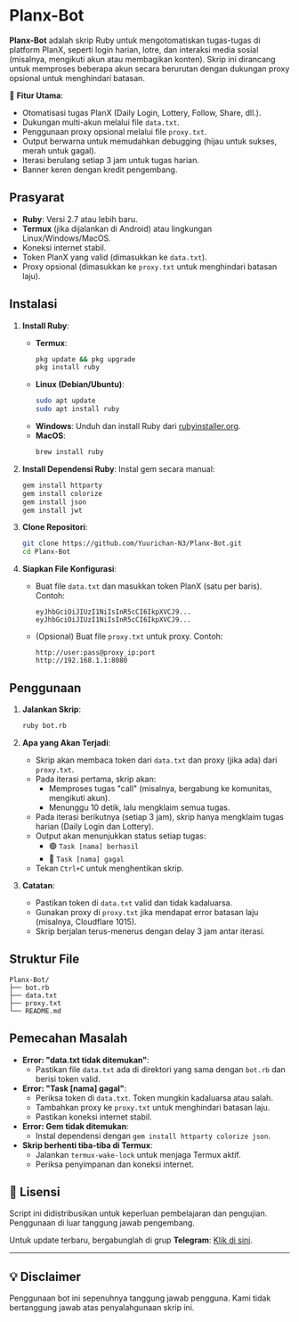 # Planx-Bot

**Planx-Bot** adalah skrip Ruby untuk mengotomatiskan tugas-tugas di platform PlanX, seperti login harian, lotre, dan interaksi media sosial (misalnya, mengikuti akun atau membagikan konten). Skrip ini dirancang untuk memproses beberapa akun secara berurutan dengan dukungan proxy opsional untuk menghindari batasan.

🌟 **Fitur Utama**:
- Otomatisasi tugas PlanX (Daily Login, Lottery, Follow, Share, dll.).
- Dukungan multi-akun melalui file `data.txt`.
- Penggunaan proxy opsional melalui file `proxy.txt`.
- Output berwarna untuk memudahkan debugging (hijau untuk sukses, merah untuk gagal).
- Iterasi berulang setiap 3 jam untuk tugas harian.
- Banner keren dengan kredit pengembang.

## Prasyarat

- **Ruby**: Versi 2.7 atau lebih baru.
- **Termux** (jika dijalankan di Android) atau lingkungan Linux/Windows/MacOS.
- Koneksi internet stabil.
- Token PlanX yang valid (dimasukkan ke `data.txt`).
- Proxy opsional (dimasukkan ke `proxy.txt` untuk menghindari batasan laju).

## Instalasi

1. **Install Ruby**:
   - **Termux**:
     ```bash
     pkg update && pkg upgrade
     pkg install ruby
     ```
   - **Linux (Debian/Ubuntu)**:
     ```bash
     sudo apt update
     sudo apt install ruby
     ```
   - **Windows**: Unduh dan install Ruby dari [rubyinstaller.org](https://rubyinstaller.org/).
   - **MacOS**:
     ```bash
     brew install ruby
     ```

2. **Install Dependensi Ruby**:
   Instal gem secara manual:
   ```bash
   gem install httparty
   gem install colorize
   gem install json
   gem install jwt
   ```

3. **Clone Repositori**:
   ```bash
   git clone https://github.com/Yuurichan-N3/Planx-Bot.git
   cd Planx-Bot
   ```

4. **Siapkan File Konfigurasi**:
   - Buat file `data.txt` dan masukkan token PlanX (satu per baris). Contoh:
     ```
     eyJhbGciOiJIUzI1NiIsInR5cCI6IkpXVCJ9...
     eyJhbGciOiJIUzI1NiIsInR5cCI6IkpXVCJ9...
     ```
   - (Opsional) Buat file `proxy.txt` untuk proxy. Contoh:
     ```
     http://user:pass@proxy_ip:port
     http://192.168.1.1:8080
     ```

## Penggunaan

1. **Jalankan Skrip**:
   ```bash
   ruby bot.rb
   ```

2. **Apa yang Akan Terjadi**:
   - Skrip akan membaca token dari `data.txt` dan proxy (jika ada) dari `proxy.txt`.
   - Pada iterasi pertama, skrip akan:
     - Memproses tugas "call" (misalnya, bergabung ke komunitas, mengikuti akun).
     - Menunggu 10 detik, lalu mengklaim semua tugas.
   - Pada iterasi berikutnya (setiap 3 jam), skrip hanya mengklaim tugas harian (Daily Login dan Lottery).
   - Output akan menunjukkan status setiap tugas:
     - 🟢 `Task [nama] berhasil`
     - 🔴 `Task [nama] gagal`
   - Tekan `Ctrl+C` untuk menghentikan skrip.

3. **Catatan**:
   - Pastikan token di `data.txt` valid dan tidak kadaluarsa.
   - Gunakan proxy di `proxy.txt` jika mendapat error batasan laju (misalnya, Cloudflare 1015).
   - Skrip berjalan terus-menerus dengan delay 3 jam antar iterasi.

## Struktur File

```
Planx-Bot/
├── bot.rb
├── data.txt
├── proxy.txt
└── README.md
```

## Pemecahan Masalah

- **Error: "data.txt tidak ditemukan"**:
  - Pastikan file `data.txt` ada di direktori yang sama dengan `bot.rb` dan berisi token valid.
- **Error: "Task [nama] gagal"**:
  - Periksa token di `data.txt`. Token mungkin kadaluarsa atau salah.
  - Tambahkan proxy ke `proxy.txt` untuk menghindari batasan laju.
  - Pastikan koneksi internet stabil.
- **Error: Gem tidak ditemukan**:
  - Instal dependensi dengan `gem install httparty colorize json`.
- **Skrip berhenti tiba-tiba di Termux**:
  - Jalankan `termux-wake-lock` untuk menjaga Termux aktif.
  - Periksa penyimpanan dan koneksi internet.
 
## 📜 Lisensi  

Script ini didistribusikan untuk keperluan pembelajaran dan pengujian. Penggunaan di luar tanggung jawab pengembang.  

Untuk update terbaru, bergabunglah di grup **Telegram**: [Klik di sini](https://t.me/sentineldiscus).


---

## 💡 Disclaimer
Penggunaan bot ini sepenuhnya tanggung jawab pengguna. Kami tidak bertanggung jawab atas penyalahgunaan skrip ini.
